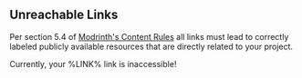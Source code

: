 ## Unreachable Links

Per section 5.4 of [Modrinth's Content Rules](https://modrinth.com/legal/rules#miscellaneous) all links must lead to correctly labeled publicly available resources that are directly related to your project.

Currently, your %LINK% link is inaccessible!
